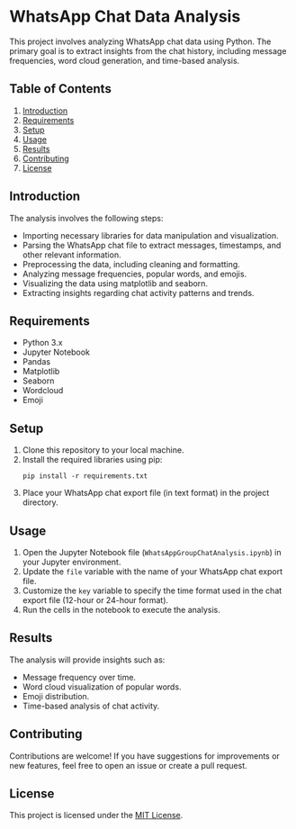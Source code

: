 # WhatsApp Chat Data Analysis

This project involves analyzing WhatsApp chat data using Python. The primary goal is to extract insights from the chat history, including message frequencies, word cloud generation, and time-based analysis.

## Table of Contents

1. [Introduction](#introduction)
2. [Requirements](#requirements)
3. [Setup](#setup)
4. [Usage](#usage)
5. [Results](#results)
6. [Contributing](#contributing)
7. [License](#license)

## Introduction

The analysis involves the following steps:

- Importing necessary libraries for data manipulation and visualization.
- Parsing the WhatsApp chat file to extract messages, timestamps, and other relevant information.
- Preprocessing the data, including cleaning and formatting.
- Analyzing message frequencies, popular words, and emojis.
- Visualizing the data using matplotlib and seaborn.
- Extracting insights regarding chat activity patterns and trends.

## Requirements

- Python 3.x
- Jupyter Notebook
- Pandas
- Matplotlib
- Seaborn
- Wordcloud
- Emoji

## Setup

1. Clone this repository to your local machine.
2. Install the required libraries using pip:
    ```
    pip install -r requirements.txt
    ```
3. Place your WhatsApp chat export file (in text format) in the project directory.

## Usage

1. Open the Jupyter Notebook file (`WhatsAppGroupChatAnalysis.ipynb`) in your Jupyter environment.
2. Update the `file` variable with the name of your WhatsApp chat export file.
3. Customize the `key` variable to specify the time format used in the chat export file (12-hour or 24-hour format).
4. Run the cells in the notebook to execute the analysis.

## Results

The analysis will provide insights such as:

- Message frequency over time.
- Word cloud visualization of popular words.
- Emoji distribution.
- Time-based analysis of chat activity.

## Contributing

Contributions are welcome! If you have suggestions for improvements or new features, feel free to open an issue or create a pull request.

## License

This project is licensed under the [MIT License](LICENSE).
